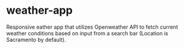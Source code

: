 # weather-app
Responsive eather app that utilizes Openweather API to fetch current weather conditions based on input from a search bar (Location is Sacramento by default).
